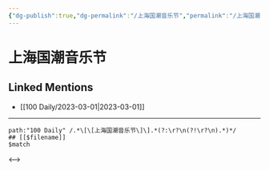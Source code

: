 ```yaml
---
{"dg-publish":true,"dg-permalink":"/上海国潮音乐节","permalink":"/上海国潮音乐节/","created":"2023-03-03T10:24:46.252+08:00","updated":"2023-03-03T10:24:58.603+08:00"}
---
```


# 上海国潮音乐节

## Linked Mentions
- [[100 Daily/2023-03-01\|2023-03-01]]


---

```expander
path:"100 Daily" /.*\[\[上海国潮音乐节\]\].*(?:\r?\n(?!\r?\n).*)*/
## [[$filename]]
$match
```
<-->